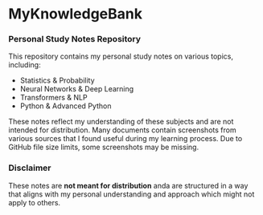 # MyKnowledgeBank
### Personal Study Notes Repository

This repository contains my personal study notes on various topics, including:

- Statistics & Probability
- Neural Networks & Deep Learning
- Transformers & NLP
- Python & Advanced Python

These notes reflect my understanding of these subjects and are not intended for distribution. Many documents contain screenshots from various sources that I found useful during my learning process. Due to GitHub file size limits, some screenshots may be missing.

### Disclaimer  
These notes are **not meant for distribution**  anda are structured in a way that aligns with my personal understanding and approach which might not apply to others.  

